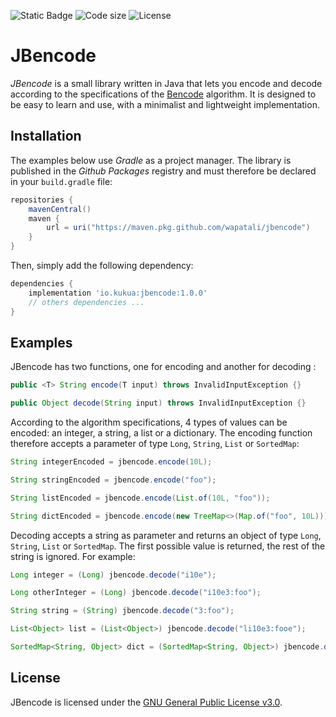 ![Static Badge](https://img.shields.io/badge/Version-1.0.0-green?style=for-the-badge)
![Code size](https://img.shields.io/github/languages/code-size/wapatali/jbencode?style=for-the-badge)
![License](https://img.shields.io/github/license/wapatali/jbencode?style=for-the-badge)

# JBencode

_JBencode_ is a small library written in Java that lets you encode and decode according to the specifications of the [Bencode](https://wiki.theory.org/BitTorrentSpecification#Bencoding) algorithm.
It is designed to be easy to learn and use, with a minimalist and lightweight implementation.

## Installation

The examples below use _Gradle_ as a project manager.
The library is published in the _Github Packages_ registry and must therefore be declared in your `build.gradle` file:

```groovy
repositories {
    mavenCentral()
    maven {
        url = uri("https://maven.pkg.github.com/wapatali/jbencode")
    }
}
```

Then, simply add the following dependency:

```groovy
dependencies {
    implementation 'io.kukua:jbencode:1.0.0'
    // others dependencies ...
}
```

## Examples

JBencode has two functions, one for encoding and another for decoding :

```java
public <T> String encode(T input) throws InvalidInputException {}

public Object decode(String input) throws InvalidInputException {}
```

According to the algorithm specifications, 4 types of values can be encoded: an integer, a string, a list or a dictionary. 
The encoding function therefore accepts a parameter of type `Long`, `String`, `List` or `SortedMap`:

```java
String integerEncoded = jbencode.encode(10L);                             // "i10e"

String stringEncoded = jbencode.encode("foo");                            // "3:foo"

String listEncoded = jbencode.encode(List.of(10L, "foo"));                // "li10e3:fooe"

String dictEncoded = jbencode.encode(new TreeMap<>(Map.of("foo", 10L)));  // "d3:fooi10ee"
```

Decoding accepts a string as parameter and returns an object of type `Long`, `String`, `List` or `SortedMap`.
The first possible value is returned, the rest of the string is ignored. For example:

```java
Long integer = (Long) jbencode.decode("i10e");                                                  // 10

Long otherInteger = (Long) jbencode.decode("i10e3:foo");                                        // 10 (ignores "foo")

String string = (String) jbencode.decode("3:foo");                                              // "foo"

List<Object> list = (List<Object>) jbencode.decode("li10e3:fooe");                              // [10, "foo"]

SortedMap<String, Object> dict = (SortedMap<String, Object>) jbencode.decode("d3:foo3:bare");   // {"foo": "bar"}
```

## License

JBencode is licensed under the [GNU General Public License v3.0](https://www.gnu.org/licenses/gpl-3.0.en.html).